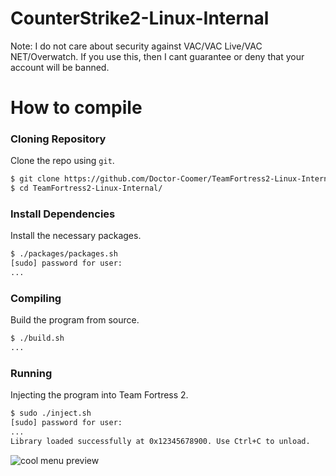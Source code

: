 # CounterStrike2-Linux-Internal

Note: I do not care about security against VAC/VAC Live/VAC NET/Overwatch. If you use this, then I cant guarantee or deny that your account will be banned.

# How to compile
### Cloning Repository
Clone the repo using `git`.  

```bash
$ git clone https://github.com/Doctor-Coomer/TeamFortress2-Linux-Internal.git
$ cd TeamFortress2-Linux-Internal/
```

### Install Dependencies
Install the necessary packages.  
```bash
$ ./packages/packages.sh
[sudo] password for user:
...
```

### Compiling
Build the program from source.  
```bash
$ ./build.sh
...
```

### Running
Injecting the program into Team Fortress 2.  
```bash
$ sudo ./inject.sh
[sudo] password for user:
...
Library loaded successfully at 0x12345678900. Use Ctrl+C to unload.
```


![cool menu preview](https://r2.e-z.host/bb3dfc85-7f7f-4dcb-8b0b-3a4af0aa57e4/q14epooxano97yuqxb.png)

